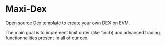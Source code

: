# Maxi-Dex
Open source Dex template to create your own DEX on EVM.

The main goal is to implement limit order (like 1inch) and advanced trading functionnalities present in all of our cex.
